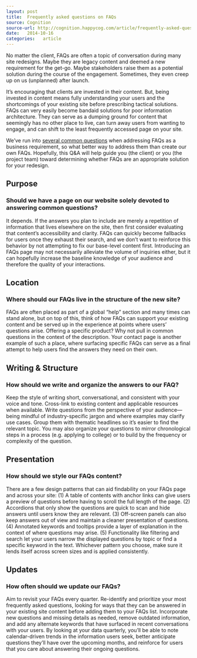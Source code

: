 ```yaml
---
layout: post
title:  Frequently asked questions on FAQs
source: Cognition
source-url: http://cognition.happycog.com/article/frequently-asked-questions-on-faqs
date:   2014-10-16
categories:   article
---
```


No matter the client, FAQs are often a topic of conversation during many site redesigns. Maybe they are legacy content and deemed a new requirement for the get-go. Maybe stakeholders raise them as a potential solution during the course of the engagement. Sometimes, they even creep up on us (unplanned) after launch.

It’s encouraging that clients are invested in their content. But, being invested in content means fully understanding your users and the shortcomings of your existing site before prescribing tactical solutions. FAQs can very easily become bandaid solutions for poor information architecture. They can serve as a dumping ground for content that seemingly has no other place to live, can turn away users from wanting to engage, and can shift to the least frequently accessed page on your site.

We’ve run into [several common questions](http://www.newyorker.com/humor/daily-shouts/f-a-q-s-about-f-a-q-s) when addressing FAQs as a business requirement, so what better way to address them than create our own FAQs. Hopefully, this Q&A will help guide you (the client) or you (the project team) toward determining whether FAQs are an appropriate solution for your redesign.

##  Purpose

###  Should we have a page on our website solely devoted to answering common questions?
It depends. If the answers you plan to include are merely a repetition of information that lives elsewhere on the site, then first consider evaluating that content’s accessibility and clarity. FAQs can quickly become fallbacks for users once they exhaust their search, and we don’t want to reinforce this behavior by not attempting to fix our base-level content first. Introducing an FAQs page may not necessarily alleviate the volume of inquiries either, but it can hopefully increase the baseline knowledge of your audience and therefore the quality of your interactions.

##  Location

###  Where should our FAQs live in the structure of the new site?
FAQs are often placed as part of a global “help” section and many times can stand alone, but on top of this, think of how FAQs can support your existing content and be served up in the experience at points where users’ questions arise. Offering a specific product? Why not pull in common questions in the context of the description. Your contact page is another example of such a place, where surfacing specific FAQs can serve as a final attempt to help users find the answers they need on their own.

##  Writing & Structure

###  How should we write and organize the answers to our FAQ?

Keep the style of writing short, conversational, and consistent with your voice and tone. Cross-link to existing content and applicable resources when available. Write questions from the perspective of your audience—being mindful of industry-specific jargon and where examples may clarify use cases. Group them with thematic headlines so it’s easier to find the relevant topic. You may also organize your questions to mirror chronological steps in a process (e.g. applying to college) or to build by the frequency or complexity of the question.

##  Presentation

###  How should we style our FAQs content?
There are a few design patterns that can aid findability on your FAQs page and across your site: (1) A table of contents with anchor links can give users a preview of questions before having to scroll the full length of the page. (2) Accordions that only show the questions are quick to scan and hide answers until users know they are relevant. (3) Off-screen panels can also keep answers out of view and maintain a cleaner presentation of questions. (4) Annotated keywords and tooltips provide a layer of explanation in the context of where questions may arise. (5) Functionality like filtering and search let your users narrow the displayed questions by topic or find a specific keyword in the text. Whichever pattern you choose, make sure it lends itself across screen sizes and is applied consistently.

##  Updates

###  How often should we update our FAQs?
Aim to revisit your FAQs every quarter. Re-identify and prioritize your most frequently asked questions, looking for ways that they can be answered in your existing site content before adding them to your FAQs list. Incorporate new questions and missing details as needed, remove outdated information, and add any alternate keywords that have surfaced in recent conversations with your users. By looking at your data quarterly, you’ll be able to note calendar-driven trends in the information users seek, better anticipate questions they’ll have over the upcoming months, and reinforce for users that you care about answering their ongoing questions.
